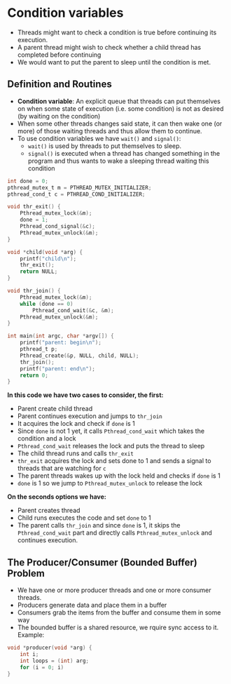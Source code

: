# Condition variables
- Threads might want to check a condition is true before continuing its execution. 
- A parent thread might wish to check whether a child thread has completed before continuing 
- We would want to put the parent to sleep until the condition is met. 

## Definition and Routines
- **Condition variable**: An explicit queue that threads can put themselves on when some state of execution (i.e. some condition) is not as desired (by waiting on the condition)
- When some other threads changes said state, it can then wake one (or more) of those waiting threads and thus allow them to continue. 
- To use condition variables we have `wait()` and `signal()`:
	- `wait()` is used by threads to put themselves to sleep. 
	- `signal()` is executed when a thread has changed something in the program and thus wants to wake a sleeping thread waiting this condition


```C
int done = 0;
pthread_mutex_t m = PTHREAD_MUTEX_INITIALIZER;
pthread_cond_t c = PTHREAD_COND_INITIALIZER;

void thr_exit() {
	Pthread_mutex_lock(&m);
	done = 1;
	Pthread_cond_signal(&c);
	Pthread_mutex_unlock(&m);
}

void *child(void *arg) {
	printf("child\n");
	thr_exit();
	return NULL;
}

void thr_join() {
	Pthread_mutex_lock(&m);
	while (done == 0) 
		Pthread_cond_wait(&c, &m);
	Pthread_mutex_unlock(&m);
}

int main(int argc, char *argv[]) {
	printf("parent: begin\n");
	pthread_t p;
	Pthread_create(&p, NULL, child, NULL);
	thr_join();
	printf("parent: end\n");
	return 0;
}
```

**In this code we have two cases to consider, the first:**
- Parent create child thread
- Parent continues execution and jumps to `thr_join`
- It acquires the lock and check if `done` is 1
- Since `done` is not 1 yet, it calls `Pthread_cond_wait` which takes the condition and a lock
- `Pthread_cond_wait` releases the lock and puts the thread to sleep
- The child thread runs and calls `thr_exit`
- `thr_exit` acquires the lock and sets done to 1 and sends a signal to threads that are watching for `c`
- The parent threads wakes up with the lock held and checks if `done` is 1
- `done` is 1 so we jump to `Pthread_mutex_unlock` to release the lock 

**On the seconds options we have:**
- Parent creates thread
- Child runs executes the code and set `done` to 1 
- The parent calls `thr_join` and since `done` is 1, it skips the `Pthread_cond_wait` part and directly calls `Pthread_mutex_unlock` and continues execution. 

## The Producer/Consumer (Bounded Buffer) Problem
- We have one or more producer threads and one or more consumer threads. 
- Producers generate data and place them in a buffer
- Consumers grab the items from the buffer and consume them in some way
- The bounded buffer is a shared resource, we rquire sync access to it. 
Example: 
```C
void *producer(void *arg) {
	int i; 
	int loops = (int) arg;
	for (i = 0; i)
}
```
